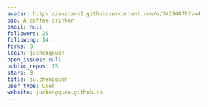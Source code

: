 ```yaml
---
avatar: https://avatars1.githubusercontent.com/u/34294876?v=4
bio: A coffee drinker
email: null
followers: 25
following: 14
forks: 3
login: juchengquan
open_issues: null
public_repos: 15
stars: 3
title: ju.chengquan
user_type: User
website: juchengquan.github.io
---
```

